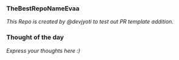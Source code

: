 ### TheBestRepoNameEvaa

_This Repo is created by @devjyoti to test out PR template addition._


### Thought of the day

_Express your thoughts here :)_
